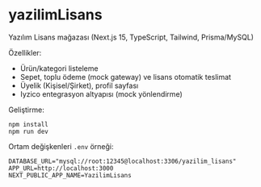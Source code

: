 # yazilimLisans

Yazılım Lisans mağazası (Next.js 15, TypeScript, Tailwind, Prisma/MySQL)

Özellikler:
- Ürün/kategori listeleme
- Sepet, toplu ödeme (mock gateway) ve lisans otomatik teslimat
- Üyelik (Kişisel/Şirket), profil sayfası
- Iyzico entegrasyon altyapısı (mock yönlendirme)

Geliştirme:
```
npm install
npm run dev
```

Ortam değişkenleri `.env` örneği:
```
DATABASE_URL="mysql://root:12345@localhost:3306/yazilim_lisans"
APP_URL=http://localhost:3000
NEXT_PUBLIC_APP_NAME=YazilimLisans
```

